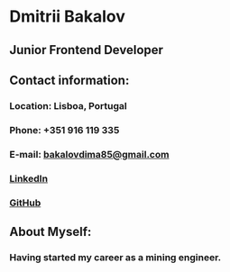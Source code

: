 # **Dmitrii Bakalov**
## Junior Frontend Developer
## Contact information:
### **Location:** Lisboa, Portugal
### **Phone:** +351 916 119 335
### **E-mail:** bakalovdima85@gmail.com
### [LinkedIn](linkedin.com/in/dmitrii-bakalov-8a5358195)
### [GitHub](https://github.com/dmitriibakalov.git)
## About Myself:
### Having started my career as a mining engineer.